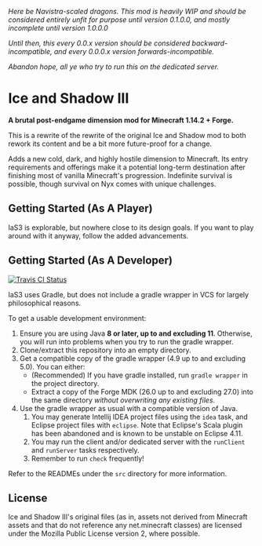 _Here be Navistra-scaled dragons. This mod is heavily WIP and should be considered entirely unfit for purpose until version 0.1.0.0, and mostly incomplete until version 1.0.0.0_

_Until then, this every 0.0.x version should be considered backward-incompatible, and every 0.0.0.x version forwards-incompatible._

_Abandon hope, all ye who try to run this on the dedicated server._

# Ice and Shadow III
__A brutal post-endgame dimension mod for Minecraft 1.14.2 + Forge.__

This is a rewrite of the rewrite of the original Ice and Shadow mod to both rework its content and be a bit more future-proof for a change.

Adds a new cold, dark, and highly hostile dimension to Minecraft.
Its entry requirements and offerings make it a potential long-term destination after finishing most of vanilla Minecraft's progression.
Indefinite survival is possible, though survival on Nyx comes with unique challenges.

## Getting Started (As A Player)

IaS3 is explorable, but nowhere close to its design goals.
If you want to play around with it anyway, follow the added advancements.

## Getting Started (As A Developer)
[![Travis CI Status](https://travis-ci.org/TheDaemoness/IceAndShadow3.svg?branch=master "Travis CI status (branch: master)")](https://travis-ci.org/TheDaemoness/IceAndShadow3)

IaS3 uses Gradle, but does not include a gradle wrapper in VCS for largely philosophical reasons.

To get a usable development environment:
1. Ensure you are using Java **8 or later, up to and excluding 11**.
Otherwise, you will run into problems when you try to run the gradle wrapper.
2. Clone/extract this repository into an empty directory.
3. Get a compatible copy of the gradle wrapper (4.9 up to and excluding 5.0). You can either:
	* (Recommended) If you have gradle installed, run `gradle wrapper` in the project directory.
	* Extract a copy of the Forge MDK (26.0 up to and excluding 27.0) into the same directory *without overwriting any existing files*.
4. Use the gradle wrapper as usual with a compatible version of Java.
    1. You may generate Intellij IDEA project files using the `idea` task, and Eclipse project files with `eclipse`. Note that Eclipse's Scala plugin has been abandoned and is known to be unstable on Eclipse 4.11.
    2. You may run the client and/or dedicated server with the `runClient` and `runServer` tasks respectively.
    3. Remember to run `check` frequently!

Refer to the READMEs under the `src` directory for more information.

## License

Ice and Shadow III's original files (as in, assets not derived from Minecraft assets and that do not reference any net.minecraft classes) are licensed under the Mozilla Public License version 2, where possible.
